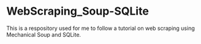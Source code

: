 # WebScraping_Soup-SQLite
 This is a respository used for me to follow a tutorial on web scraping using Mechanical Soup and SQLite.
